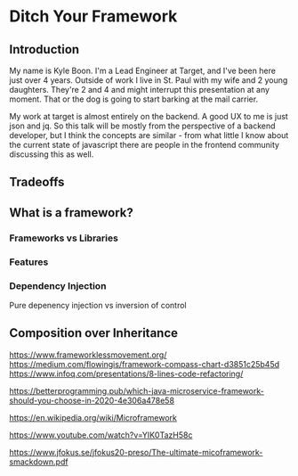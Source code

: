 # Ditch Your Framework

## Introduction

My name is Kyle Boon. I'm a Lead Engineer at Target, and I've been here just over 4 years. Outside of work I live in St. Paul with my wife and 2 young daughters. They're 2 and 4 and might interrupt this presentation at any moment. That or the dog is going to start barking at the mail carrier.

My work at target is almost entirely on the backend. A good UX to me is just json and jq. So this talk will be mostly from the perspective of a backend developer, but I think the concepts are similar - from what little I know about the current state of javascript there are people in the frontend community discussing this as well.

## Tradeoffs


## What is a framework?
### Frameworks vs Libraries
### Features
### Dependency Injection
Pure depenency injection vs inversion of control 
## Composition over Inheritance 
	


https://www.frameworklessmovement.org/  
https://medium.com/flowingis/framework-compass-chart-d3851c25b45d  
https://www.infoq.com/presentations/8-lines-code-refactoring/  
  
https://betterprogramming.pub/which-java-microservice-framework-should-you-choose-in-2020-4e306a478e58  
  
https://en.wikipedia.org/wiki/Microframework  
  
https://www.youtube.com/watch?v=YIK0TazH58c  
  
https://www.jfokus.se/jfokus20-preso/The-ultimate-micoframework-smackdown.pdf